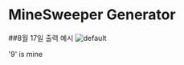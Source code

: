 # MineSweeper Generator

##8월 17일 출력 예시
![default](https://cloud.githubusercontent.com/assets/13383741/17726235/c39b4686-648c-11e6-9759-0231bdd7422f.JPG)

'9' is mine
